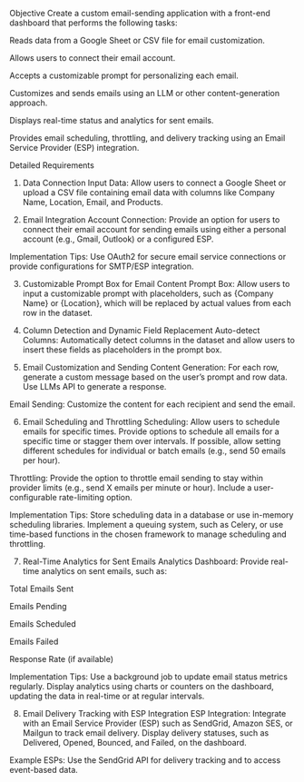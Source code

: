 Objective
Create a custom email-sending application with a front-end dashboard that performs the following tasks:

Reads data from a Google Sheet or CSV file for email customization.

Allows users to connect their email account.

Accepts a customizable prompt for personalizing each email.

Customizes and sends emails using an LLM or other content-generation approach.

Displays real-time status and analytics for sent emails.

Provides email scheduling, throttling, and delivery tracking using an Email Service Provider (ESP) integration.

Detailed Requirements
1. Data Connection
Input Data: Allow users to connect a Google Sheet or upload a CSV file containing email data with columns like Company Name, Location, Email, and Products.

2. Email Integration
Account Connection: Provide an option for users to connect their email account for sending emails using either a personal account (e.g., Gmail, Outlook) or a configured ESP.

Implementation Tips: Use OAuth2 for secure email service connections or provide configurations for SMTP/ESP integration.

3. Customizable Prompt Box for Email Content
Prompt Box: Allow users to input a customizable prompt with placeholders, such as {Company Name} or {Location}, which will be replaced by actual values from each row in the dataset.

4. Column Detection and Dynamic Field Replacement
Auto-detect Columns: Automatically detect columns in the dataset and allow users to insert these fields as placeholders in the prompt box.

5. Email Customization and Sending
Content Generation: For each row, generate a custom message based on the user’s prompt and row data. Use LLMs API to generate a response.

Email Sending: Customize the content for each recipient and send the email.

6. Email Scheduling and Throttling
Scheduling: Allow users to schedule emails for specific times. Provide options to schedule all emails for a specific time or stagger them over intervals. If possible, allow setting different schedules for individual or batch emails (e.g., send 50 emails per hour).

Throttling: Provide the option to throttle email sending to stay within provider limits (e.g., send X emails per minute or hour). Include a user-configurable rate-limiting option.

Implementation Tips: Store scheduling data in a database or use in-memory scheduling libraries. Implement a queuing system, such as Celery, or use time-based functions in the chosen framework to manage scheduling and throttling.

7. Real-Time Analytics for Sent Emails
Analytics Dashboard: Provide real-time analytics on sent emails, such as:

Total Emails Sent

Emails Pending

Emails Scheduled

Emails Failed

Response Rate (if available)

Implementation Tips: Use a background job to update email status metrics regularly. Display analytics using charts or counters on the dashboard, updating the data in real-time or at regular intervals.

8. Email Delivery Tracking with ESP Integration
ESP Integration: Integrate with an Email Service Provider (ESP) such as SendGrid, Amazon SES, or Mailgun to track email delivery. Display delivery statuses, such as Delivered, Opened, Bounced, and Failed, on the dashboard.

Example ESPs: Use the SendGrid API for delivery tracking and to access event-based data.
